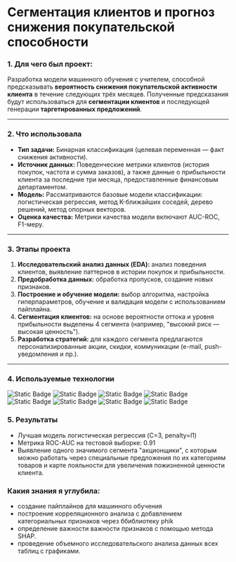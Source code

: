 # Сегментация клиентов и прогноз снижения покупательской способности


### 1. **Для чего был проект:**
Разработка модели машинного обучения с учителем, способной предсказывать **вероятность снижения покупательской активности клиента** в течение следующих трёх месяцев. Полученные предсказания будут использоваться для **сегментации клиентов** и последующей генерации **таргетированных предложений**.

---

### 2. **Что использовала**
- **Тип задачи:** Бинарная классификация (целевая переменная — факт снижения активности).
- **Источник данных:** Поведенческие метрики клиентов (история покупок, частота и сумма заказов), а также данные о прибыльности клиента за последние три месяца, предоставленные финансовым департаментом.
- **Модель:** Рассматриваются базовые модели классификации: логистическая регрессия, метод K-ближайших соседей, дерево решений, метод опорных векторов.
- **Оценка качества:** Метрики качества модели включают AUC-ROC, F1-меру.

---

### 3. **Этапы проекта**
1. **Исследовательский анализ данных (EDA):** анализ поведения клиентов, выявление паттернов в истории покупок и прибыльности.
2. **Предобработка данных:** обработка пропусков, создание новых признаков.
3. **Построение и обучение модели:** выбор алгоритма, настройка гиперпараметров, обучение и валидация модели с использованием пайплайна.
4. **Сегментация клиентов:** на основе вероятности оттока и уровня прибыльности выделены 4 сегмента (например, "высокий риск — высокая ценность").
5. **Разработка стратегий:** для каждого сегмента предлагаются персонализированные акции, скидки, коммуникации (e-mail, push-уведомления и пр.).

---
### 4. **Используемые технологии**
![Static Badge](https://img.shields.io/badge/Python-you_like?style=flat&color=blue)
![Static Badge](https://img.shields.io/badge/numpy-you_like?style=flat&color=green)
![Static Badge](https://img.shields.io/badge/pandas-you_like?style=flat&color=pink)
![Static Badge](https://img.shields.io/badge/scikit-learn-you_like?style=flat&color=red)
![Static Badge](https://img.shields.io/badge/matplotlib-you_like?style=flat&color=red)
![Static Badge](https://img.shields.io/badge/seaborn-you_like?style=flat&color=lightblue)
![Static Badge](https://img.shields.io/badge/phik-you_like?style=flat&color=blue)
![Static Badge](https://img.shields.io/badge/shap-you_like?style=flat&color=purple)

### 5. **Результаты** 
- Лучшая модель логистическая регрессия (C=3, penalty=l1)
- Метрика ROC-AUC на тестовой выборке: 0.91
- Выявление одного значимого сегмента "акционщики", с которым можно работать через специальные предложения по их категориям товаров и карте лояльности для увеличения пожизненной ценности клиента.


### Какия знания я углубила:
- создание пайплайнов для машинного обучения
- построение корреляционного анализа с добавлением категориальных признаков через ббиблиотеку phik
- определение важности важности признаков с помощью метода SHAP. 
- проведение объемного исследовательского анализа данных всех таблиц с графиками.
